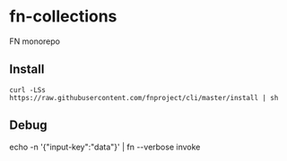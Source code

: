 # fn-collections
FN monorepo

## Install
```
curl -LSs https://raw.githubusercontent.com/fnproject/cli/master/install | sh
```


## Debug
echo -n '{"input-key":"data"}' | fn --verbose invoke <application-name> <function-name>

